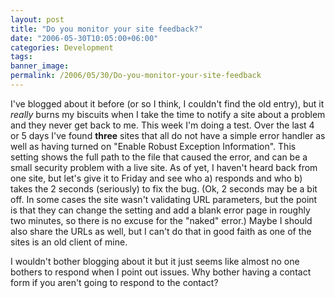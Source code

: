 ```yaml
---
layout: post
title: "Do you monitor your site feedback?"
date: "2006-05-30T10:05:00+06:00"
categories: Development 
tags: 
banner_image: 
permalink: /2006/05/30/Do-you-monitor-your-site-feedback
---
```


I've blogged about it before (or so I think, I couldn't find the old entry), but it <i>really</i> burns my biscuits when I take the time to notify a site about a problem and they never get back to me. This week I'm doing a test. Over the last 4 or 5 days I've found <b>three</b> sites that all do not have a simple error handler as well as having turned on "Enable Robust Exception Information". This setting shows the full path to the file that caused the error, and can be a small security problem with a live site. As of yet, I haven't heard back from one site, but let's give it to Friday and see who a) responds and who b) takes the 2 seconds (seriously) to fix the bug. (Ok, 2 seconds may be a bit off. In some cases the site wasn't validating URL parameters, but the point is that they can change the setting and add a blank error page in roughly two minutes, so there is no excuse for the "naked" error.) Maybe I should also share the URLs as well, but I can't do that in good faith as one of the sites is an old client of mine.

I wouldn't bother blogging about it but it just seems like almost no one bothers to respond when I point out issues. Why bother having a contact form if you aren't going to respond to the contact?
